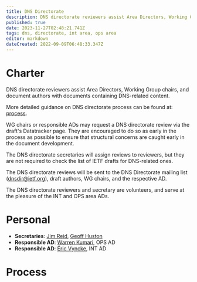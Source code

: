 ```yaml
---
title: DNS Directorate
description: DNS directorate reviewers assist Area Directors, Working Group chairs, and document authors with documents containing DNS-related content.
published: true
date: 2023-11-27T02:48:21.741Z
tags: dns, directorate, int area, ops area
editor: markdown
dateCreated: 2022-09-09T06:48:33.347Z
---
```


# Charter

DNS directorate reviewers assist Area Directors, Working Group chairs, and document authors with documents containing DNS-related content.

More detailed guidance on DNS directorate process can be found at: [process](#process).

WG chairs or responsible ADs may request a DNS directorate review via the draft's Datatracker page. They are encouraged to do so as early in the process as possible to ensure that structural concerns are caught early in the document development.

The DNS directorate secretaries will assign reviews to reviewers, but they are not required to check the list of IETF drafts for DNS-related ones.

The DNS directorate reviews will be sent to the DNS Directorate mailing list (dnsdir@ietf.org), draft authors, WG chairs, and the respective AD. 

The DNS directorate reviewers and secretary are volunteers, and serve at the pleasure of the INT and OPS area ADs.

# Personal

-  **Secretaries**: [Jim Reid](https://datatracker.ietf.org/person/jim@rfc1035.com), [Geoff Huston](https://datatracker.ietf.org/person/gih@apnic.net)
- **Responsible AD**: [Warren Kumari](https://datatracker.ietf.org/person/warren@kumari.net), OPS AD
- **Responsible AD**: [Éric Vyncke](https://datatracker.ietf.org/person/evyncke@cisco.com), INT AD

# Process



